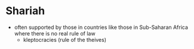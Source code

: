 # Shariah
- often supported by those in countries like those in Sub-Saharan Africa where there is no real rule of law
	- kleptocracies (rule of the theives)
